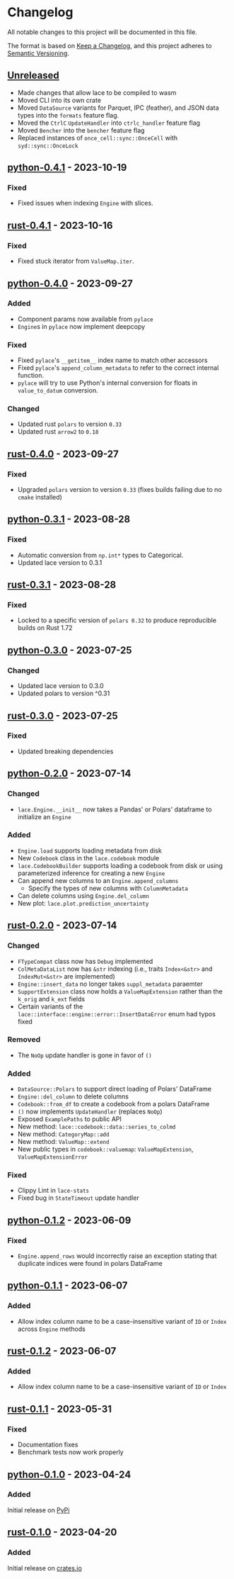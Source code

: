 # Changelog

All notable changes to this project will be documented in this file.

The format is based on [Keep a Changelog](https://keepachangelog.com/en/1.1.0/),
and this project adheres to [Semantic Versioning](https://semver.org/spec/v2.0.0.html).

## [Unreleased]

- Made changes that allow lace to be compiled to wasm
- Moved CLI into its own crate
- Moved `DataSource` variants for Parquet, IPC (feather), and JSON data types into the `formats` feature flag.
- Moved the `CtrlC` `UpdateHandler` into `ctrlc_handler` feature flag
- Moved `Bencher` into the `bencher` feature flag
- Replaced instances of `once_cell::sync::OnceCell` with `syd::sync::OnceLock`

## [python-0.4.1] - 2023-10-19

### Fixed

- Fixed issues when indexing `Engine` with slices.

## [rust-0.4.1] - 2023-10-16

### Fixed

- Fixed stuck iterator from `ValueMap.iter`.

## [python-0.4.0] - 2023-09-27

### Added
- Component params now available from `pylace`
- `Engine`s in `pylace` now implement deepcopy

### Fixed

- Fixed `pylace`'s `__getitem__` index name to match other accessors
- Fixed `pylace`'s `append_column_metadata` to refer to the correct internal function.
- `pylace` will try to use Python's internal conversion for floats in `value_to_datum` conversion. 

### Changed

- Updated rust `polars` to version `0.33`
- Updated rust `arrow2` to `0.18`

## [rust-0.4.0] - 2023-09-27

### Fixed

 - Upgraded `polars` version to version `0.33` (fixes builds failing due to no `cmake` installed)

## [python-0.3.1] - 2023-08-28

### Fixed

- Automatic conversion from `np.int*` types to Categorical.
- Updated lace version to 0.3.1

## [rust-0.3.1] - 2023-08-28

### Fixed

- Locked to a specific version of `polars 0.32` to produce reproducible builds on Rust 1.72

## [python-0.3.0] - 2023-07-25

### Changed

- Updated lace version to 0.3.0
- Updated polars to version ^0.31

## [rust-0.3.0] - 2023-07-25

### Fixed

- Updated breaking dependencies

## [python-0.2.0] - 2023-07-14

### Changed

- `lace.Engine.__init__` now takes a Pandas' or Polars' dataframe to initialize an `Engine`

### Added

- `Engine.load` supports loading metadata from disk
- New `Codebook` class in the `lace.codebook` module
- `lace.CodebookBuilder` supports loading a codebook from disk or using parameterized inference for creating a new `Engine`
- Can append new columns to an `Engine.append_columns`
    + Specify the types of new columns with `ColumnMetadata`
- Can delete columns using `Engine.del_column`
- New plot: `lace.plot.prediction_uncertainty`

## [rust-0.2.0] - 2023-07-14

### Changed

- `FTypeCompat` class now has `Debug` implemented
- `ColMetaDataList` now has `&str` indexing (i.e., traits `Index<&str>` and `IndexMut<&str>` are implemented)
- `Engine::insert_data` no longer takes `suppl_metadata` paraemter
- `SupportExtension` class now holds a `ValueMapExtension` rather than the `k_orig` and `k_ext` fields
- Certain variants of the `lace::interface::engine::error::InsertDataError` enum had typos fixed

### Removed

- The `NoOp` update handler is gone in favor of `()`

### Added

- `DataSource::Polars` to support direct loading of Polars' DataFrame
- `Engine::del_column` to delete columns
- `Codebook::from_df` to create a codebook from a polars DataFrame
- `()` now implements `UpdateHandler` (replaces `NoOp`)
- Exposed `ExamplePaths` to public API
- New method: `lace::codebook::data::series_to_colmd`
- New method: `CategoryMap::add`
- New method: `ValueMap::extend`
- New public types in `codebook::valuemap`: `ValueMapExtension`, `ValueMapExtensionError`

### Fixed

- Clippy Lint in `lace-stats`
- Fixed bug in `StateTimeout` update handler

## [python-0.1.2] - 2023-06-09

### Fixed

- `Engine.append_rows` would incorrectly raise an exception stating that
    duplicate indices were found in polars DataFrame

## [python-0.1.1] - 2023-06-07

### Added
- Allow index column name to be a case-insensitive variant of `ID` or `Index`
    across `Engine` methods

## [rust-0.1.2] - 2023-06-07

### Added
- Allow index column name to be a case-insensitive variant of `ID` or `Index`

## [rust-0.1.1] - 2023-05-31

### Fixed

- Documentation fixes
- Benchmark tests now work properly

## [python-0.1.0] - 2023-04-24

### Added

Initial release on [PyPi](https://pypi.org/)

## [rust-0.1.0] - 2023-04-20

### Added

Initial release on [crates.io](https://crates.io/)

[unreleased]: https://github.com/promised-ai/lace/compare/python-0.4.1...HEAD
[python-0.4.1]: https://github.com/promised-ai/lace/compare/python-0.4.0...python-0.4.1
[rust-0.4.1]: https://github.com/promised-ai/lace/compare/rust-0.4.0...rust-0.4.1
[python-0.4.0]: https://github.com/promised-ai/lace/compare/python-0.3.1...python-0.4.0
[rust-0.4.0]: https://github.com/promised-ai/lace/compare/rust-0.3.1...rust-0.4.0
[python-0.3.1]: https://github.com/promised-ai/lace/compare/python-0.3.0...python-0.3.1
[rust-0.3.1]: https://github.com/promised-ai/lace/compare/rust-0.3.0...rust-0.3.1
[python-0.3.0]: https://github.com/promised-ai/lace/compare/python-0.2.0...python-0.3.0
[rust-0.3.0]: https://github.com/promised-ai/lace/compare/rust-0.2.0...rust-0.3.0
[python-0.2.0]: https://github.com/promised-ai/lace/compare/python-0.1.2...python-0.2.0
[rust-0.2.0]: https://github.com/promised-ai/lace/compare/rust-0.1.2...rust-0.2.0
[python-0.1.2]: https://github.com/promised-ai/lace/compare/python-0.1.1...python-0.1.2
[python-0.1.1]: https://github.com/promised-ai/lace/compare/python-0.1.0...python-0.1.1
[rust-0.1.2]: https://github.com/promised-ai/lace/compare/rust-0.1.1...rust-0.1.2
[rust-0.1.1]: https://github.com/promised-ai/lace/compare/rust-0.1.0...rust-0.1.1
[python-0.1.0]: https://github.com/promised-ai/lace/releases/tag/python-0.1.0
[rust-0.1.0]: https://github.com/promised-ai/lace/releases/tag/rust-0.1.0

